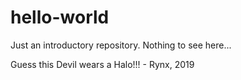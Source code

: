 # hello-world
Just an introductory repository. Nothing to see here...

Guess this Devil wears a Halo!!!
                    - Rynx, 2019
